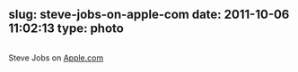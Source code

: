 slug: steve-jobs-on-apple-com
date: 2011-10-06 11:02:13
type: photo
---

<img src="{{@asset.url swerner/tumblr/2011-10-06-steve-jobs-on-apple-com-8b989a8bc7.png}}" alt=""/>

Steve Jobs on [Apple.com](http://apple.com)
